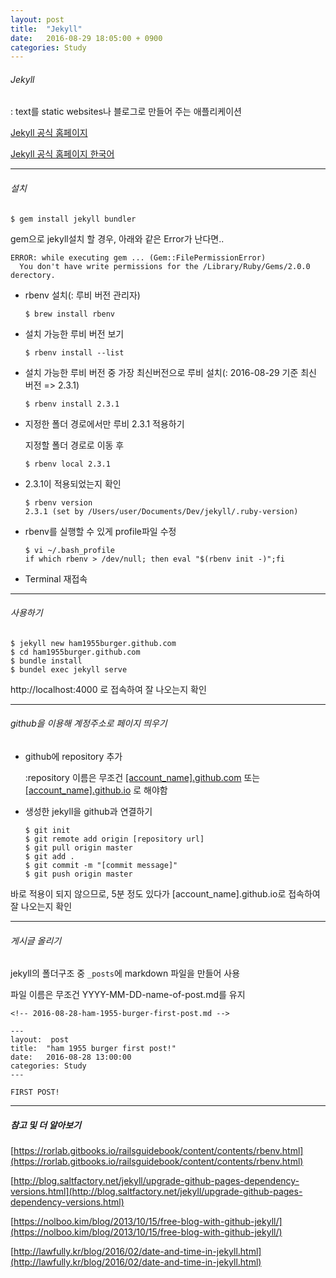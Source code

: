 ```yaml
---
layout: post
title:  "Jekyll"
date:   2016-08-29 18:05:00 + 0900
categories: Study
---
```

###### Jekyll
: text를 static websites나 블로그로 만들어 주는 애플리케이션

[Jekyll 공식 홈페이지](http://jekyllrb.com)

[Jekyll 공식 홈페이지 한국어](http://jekyllrb-ko.github.io)

---
###### 설치
    $ gem install jekyll bundler

gem으로 jekyll설치 할 경우, 아래와 같은 Error가 난다면..

    ERROR: while executing gem ... (Gem::FilePermissionError)
      You don't have write permissions for the /Library/Ruby/Gems/2.0.0 derectory.

* rbenv 설치(: 루비 버전 관리자)

      $ brew install rbenv

* 설치 가능한 루비 버전 보기

      $ rbenv install --list

* 설치 가능한 루비 버전 중 가장 최신버전으로 루비 설치(: 2016-08-29 기준 최신 버전 => 2.3.1)

      $ rbenv install 2.3.1

* 지정한 폴더 경로에서만 루비 2.3.1 적용하기

  지정할 폴더 경로로 이동 후

      $ rbenv local 2.3.1

* 2.3.1이 적용되었는지 확인

      $ rbenv version
      2.3.1 (set by /Users/user/Documents/Dev/jekyll/.ruby-version)

* rbenv를 실행할 수 있게 profile파일 수정

      $ vi ~/.bash_profile
      if which rbenv > /dev/null; then eval "$(rbenv init -)";fi

* Terminal 재접속

---
###### 사용하기
    $ jekyll new ham1955burger.github.com
    $ cd ham1955burger.github.com
    $ bundle install
    $ bundel exec jekyll serve

http://localhost:4000 로 접속하여 잘 나오는지 확인

---
###### github을 이용해 계정주소로 페이지 띄우기

* github에 repository 추가

  :repository 이름은 무조건 <u>[account_name].github.com</u> 또는 <u>[account_name].github.io</u> 로 해야함

* 생성한 jekyll을 github과 연결하기

      $ git init
      $ git remote add origin [repository url]
      $ git pull origin master
      $ git add .
      $ git commit -m "[commit message]"
      $ git push origin master

바로 적용이 되지 않으므로, 5분 정도 있다가 [account_name].github.io로 접속하여 잘 나오는지 확인

---
###### 게시글 올리기
jekyll의 폴더구조 중 `_posts`에 markdown 파일을 만들어 사용

파일 이름은 무조건 YYYY-MM-DD-name-of-post.md를 유지


    <!-- 2016-08-28-ham-1955-burger-first-post.md -->

    ---
    layout:  post
    title:  "ham 1955 burger first post!"
    date:   2016-08-28 13:00:00
    categories: Study
    ---

    FIRST POST!

---
##### 참고 및 더 알아보기
[https://rorlab.gitbooks.io/railsguidebook/content/contents/rbenv.html](https://rorlab.gitbooks.io/railsguidebook/content/contents/rbenv.html)

[http://blog.saltfactory.net/jekyll/upgrade-github-pages-dependency-versions.html](http://blog.saltfactory.net/jekyll/upgrade-github-pages-dependency-versions.html)

[https://nolboo.kim/blog/2013/10/15/free-blog-with-github-jekyll/](https://nolboo.kim/blog/2013/10/15/free-blog-with-github-jekyll/)

[http://lawfully.kr/blog/2016/02/date-and-time-in-jekyll.html](http://lawfully.kr/blog/2016/02/date-and-time-in-jekyll.html)
